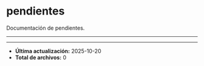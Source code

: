 # pendientes

Documentación de pendientes.

---

---

- **Última actualización:** 2025-10-20  
- **Total de archivos:** 0
